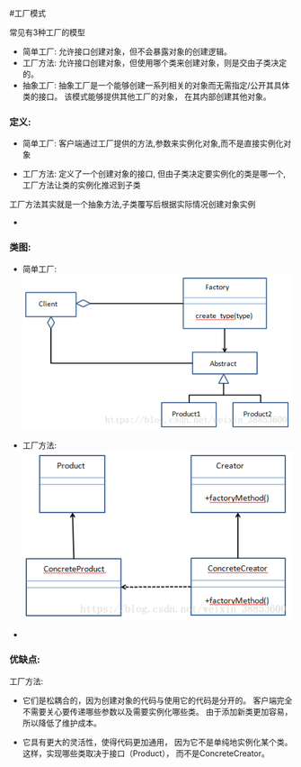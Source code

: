 #工厂模式

常见有3种工厂的模型
+ 简单工厂: 允许接口创建对象，但不会暴露对象的创建逻辑。
+ 工厂方法:  允许接口创建对象，但使用哪个类来创建对象，则是交由子类决定的。
+ 抽象工厂: 抽象工厂是一个能够创建一系列相关的对象而无需指定/公开其具体类的接口。
该模式能够提供其他工厂的对象，
在其内部创建其他对象。

### 定义:

+ 简单工厂: 客户端通过工厂提供的方法,参数来实例化对象,而不是直接实例化对象

+ 工厂方法: 定义了一个创建对象的接口,
但由子类决定要实例化的类是哪一个,
工厂方法让类的实例化推迟到子类

工厂方法其实就是一个抽象方法,子类覆写后根据实际情况创建对象实例

+ 

### 类图:

+ 简单工厂:
![](img/simpleFactory.png)

+ 工厂方法:
![](img/factoryMethod.png)

+ 

### 优缺点:

工厂方法:
+ 它们是松耦合的，因为创建对象的代码与使用它的代码是分开的。
客户端完全不需要关心要传递哪些参数以及需要实例化哪些类。
由于添加新类更加容易，
所以降低了维护成本。

+ 它具有更大的灵活性，使得代码更加通用，
因为它不是单纯地实例化某个类。
这样，实现哪些类取决于接口（Product），
而不是ConcreteCreator。